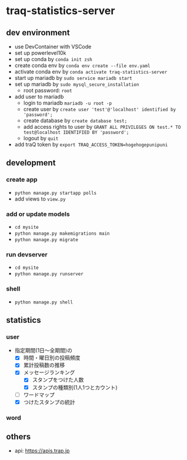 # traq-statistics-server
## dev environment
- use DevContainer with VSCode
- set up powerlevel10k
- set up conda by `conda init zsh`
- create conda env by `conda env create --file env.yaml`
- activate conda env by `conda activate traq-statistics-server`
- start up mariadb by `sudo service mariadb start`
- set up mariadb by `sudo mysql_secure_installation`
    - root password: `root`
- add user to mariadb
    - login to mariadb `mariadb -u root -p`
    - create user by `create user 'test'@'localhost' identified by 'password';`
    - create database by `create database test;`
    - add access rights to user by `GRANT ALL PRIVILEGES ON test.* TO test@localhost IDENTIFIED BY 'password';`
    - logout by `quit`
- add traQ token by `export TRAQ_ACCESS_TOKEN=hogehogepunipuni`

## development
### create app
- `python manage.py startapp polls`
- add views to `view.py`

### add or update models
- `cd mysite`
- `python manage.py makemigrations main`
- `python manage.py migrate`

### run devserver
- `cd mysite`
- `python manage.py runserver`

### shell
- `python manage.py shell`

## statistics
### user
- 指定期間(1日～全期間)の
  - [x] 時間・曜日別の投稿頻度
  - [x] 累計投稿数の推移
  - [x] メッセージランキング
    - [x] スタンプをつけた人数
    - [x] スタンプの種類別(1人1つとカウント)
  - [ ] ワードマップ
  - [x] つけたスタンプの統計

### word

## others
- api: https://apis.trap.jp
